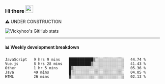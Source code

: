 ### Hi there <a href="https://www.gautamkrishnar.com/"><img src="https://media.giphy.com/media/hvRJCLFzcasrR4ia7z/giphy.gif" width="25px"></a>
⚠️ UNDER CONSTRUCTION

![Vickyhoo's GitHub stats](https://github-readme-stats.vercel.app/api?username=vickyhoo&theme=react&show_icons=true)

---

#### :bar_chart: Weekly development breakdown

<!--START_SECTION:waka-->
```text
JavaScript   9 hrs 9 mins    ███████████▒░░░░░░░░░░░░░   44.74 % 
Vue.js       8 hrs 28 mins   ██████████▒░░░░░░░░░░░░░░   41.43 % 
Other        1 hr 5 mins     █▒░░░░░░░░░░░░░░░░░░░░░░░   05.36 % 
Java         49 mins         █░░░░░░░░░░░░░░░░░░░░░░░░   04.05 % 
HTML         26 mins         ▓░░░░░░░░░░░░░░░░░░░░░░░░   02.13 % 
```
<!--END_SECTION:waka-->


<!--
**vickyhoo/vickyhoo** is a ✨ _special_ ✨ repository because its `README.md` (this file) appears on your GitHub profile.

Here are some ideas to get you started:

- 🔭 I’m currently working on ...
- 🌱 I’m currently learning ...
- 👯 I’m looking to collaborate on ...
- 🤔 I’m looking for help with ...
- 💬 Ask me about ...
- 📫 How to reach me: ...
- 😄 Pronouns: ...
- ⚡ Fun fact: ...
-->
